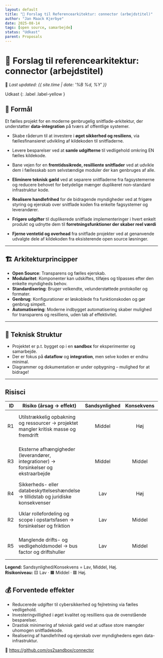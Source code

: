```yaml
---
layout: default
title: "🧩 Forslag til Referencearkitektur: connector (arbejdstitel)"
author: "Jan Maack Kjerbye"
date: 2025-08-14
tags: [open source, samarbejde]
status: "Udkast"
parent: Proposals
---
```


# 🧩 Forslag til referencearkitektur: connector (arbejdstitel)

📆 _Last updated: {{ site.time | date: '%B %d, %Y' }}_

Udkast
{: .label .label-yellow }

## 🎯 Formål
Et fælles projekt for en moderne genbrugelig  snitflade-arkitektur, der understøtter **data-integration** på tværs af offentlige systemer. 

- Skabe råderum til at investere i **øget sikkerhed og resiliens**, via fællesfinansieret udvikling af kildekoden til snitfladerne.

- Levere besparelser ved at **samle udgifterne** til vedligehold omkring EN fælles kildekode. 

- Bane vejen for en **fremtidssikrede, resilliente snitflader** ved at udvikle dem i fællesskab som selvstændige moduler der kan genbruges af alle.

- **Eliminere teknisk gæld** ved at separere snitfladerne fra fagsystemerne og reducere behovet for betydelige mænger duplikeret non-standard infrastruktur kode.

- **Realisere handlefrihed** for de bidragende myndigheder ved at frigøre styring og ejerskab over snitflade koden fra enkelte fagsystemer og leverandører.

- **Frigøre udgifter** til duplikerede snitflade implementeringer i hvert enkelt produkt og udnytte dem til **forretningsfunktioner der skaber reel værdi**

- **Fjerne ventetid og overhead** fra snitflade projekter ved at genanvende udvalgte dele af kildekoden fra eksisterende open source løsninger.

---

## 🏗️ Arkitekturprincipper
- **Open Source**: Transparens og fælles ejerskab.
- **Modularitet**: Komponenter kan udskiftes, tilføjes og tilpasses efter den enkelte myndigheds behov.
- **Standardisering**: Bruger velkendte, velunderstøttede protokoller og formater.
- **Genbrug**: Konfigurationer er løskoblede fra funktionskoden og gør genbrug simpelt.
- **Automatisering**: Moderne indbygget automatisering skaber mulighed for transparens og resilliens, uden tab af effektivitet.

---

## 🔧 Teknisk Struktur
- Projektet er p.t. bygget op i en **sandbox** for eksperimenter og samarbejde.
- Der er fokus på **dataflow** og **integration**, men selve koden er endnu minimal.
- Diagrammer og dokumentation er under opbygning – mulighed for at bidrage!

---

## Risisci

| ID | Risiko (årsag → effekt) | Sandsynlighed | Konsekvens | Risikoniveau | Afbødende tiltag | Ejer | Status |
|---:|---|:---:|:---:|:---:|---|---|---|
| R1 | Utilstrækkelig opbakning og ressourcer → projektet mangler kritisk masse og fremdrift | Middel | Høj | 🟥 Høj | Etabler sponsor-kreds; identificér 2–3 pilotmyndigheder; hybrid finansiering (timer + midler) | Programleder | Åben |
| R3 | Eksterne afhængigheder (leverandører, integrationer) → forsinkelser og ekstraarbejde | Middel | Middel | 🟧 Middel | Permissiv licens; åbne API’er; referenceimplementering; partnerskab med specialister; fallback-strategier | Arkitekt | Åben |
| R4 | Sikkerheds- eller databeskyttelseshændelse → tillidstab og juridiske konsekvenser | Lav | Høj | 🟧 Middel | Threat modeling; secure SDLC; DPIA; audit-logging; privacy by design | Sikkerhedsansvarlig | Åben |
| R2 | Uklar rollefordeling og scope i opstartsfasen → forsinkelser og friktion | Lav | Middel | 🟨 Lav | Følg OS2’s proces; definér MVP og afgrænsninger; aftal styregruppe tidligt | Programleder | Åben |
| R5 | Manglende drifts- og vedligeholdsmodel → bus factor og driftshuller | Lav | Middel | 🟨 Lav | OS2’s vedligeholdelsesmodel; LTS-branching; rotationsplan; runbooks | DevOps lead | Åben |

**Legend:** Sandsynlighed/Konsekvens = Lav, Middel, Høj.  
**Risikoniveau:** 🟨 Lav · 🟧 Middel · 🟥 Høj.








## 💰 Forventede effekter

- Reducerede udgifter til cybersikkerhed og fejlretning via fælles vedligehold.
- Investeringvillighed i øget kvalitet og resilliens qua de ovenstående besparelser.
- Drastisk minimering af teknisk gæld ved at udfase store mængder uhomogen snitfladekode.
- Realisering af handlefrihed og ejerskab over myndighedens egen data-infrastruktur.


🔗 https://github.com/os2sandbox/connector